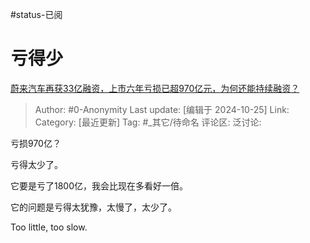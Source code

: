 #status-已阅 
# 亏得少
[蔚来汽车再获33亿融资，上市六年亏损已超970亿元，为何还能持续融资？](https://www.zhihu.com/question/1651797984/answer/14173155509)

> Author: #0-Anonymity
> Last update: [编辑于 2024-10-25]
> Link:
> Category: [最近更新]
> Tag: #_其它/待命名 
> 评论区:
> 泛讨论:

亏损970亿？

亏得太少了。

它要是亏了1800亿，我会比现在多看好一倍。

它的问题是亏得太犹豫，太慢了，太少了。

Too little, too slow.